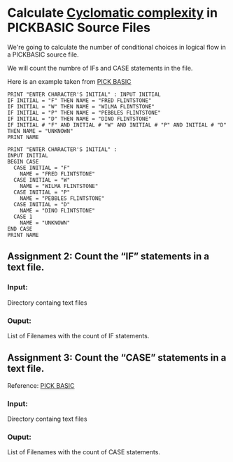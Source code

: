 # Calculate [Cyclomatic complexity](https://en.wikipedia.org/wiki/Cyclomatic_complexity) in PICKBASIC Source Files #
We're going to calculate the number of conditional choices in logical flow in a PICKBASIC source file. 

We will count the numbre of IFs and CASE statements in the file. 

Here is an example taken from [PICK BASIC](http://jes.com/pb/pb_wp9.html)

```BASIC
PRINT "ENTER CHARACTER'S INITIAL" : INPUT INITIAL
IF INITIAL = "F" THEN NAME = "FRED FLINTSTONE" 
IF INITIAL = "W" THEN NAME = "WILMA FLINTSTONE" 
IF INITIAL = "P" THEN NAME = "PEBBLES FLINTSTONE" 
IF INITIAL = "D" THEN NAME = "DINO FLINTSTONE"
IF INITIAL # "F" AND INITIAL # "W" AND INITIAL # "P" AND INITIAL # "D" THEN NAME = "UNKNOWN"
PRINT NAME

PRINT "ENTER CHARACTER'S INITIAL" : 
INPUT INITIAL 
BEGIN CASE
  CASE INITIAL = "F"
    NAME = "FRED FLINTSTONE" 
  CASE INITIAL = "W"
    NAME = "WILMA FLINTSTONE" 
  CASE INITIAL = "P"
    NAME = "PEBBLES FLINTSTONE" 
  CASE INITIAL = "D"
    NAME = "DINO FLINTSTONE" 
  CASE 1
    NAME = "UNKNOWN"
END CASE
PRINT NAME

```

## Assignment 2: Count the “IF” statements in a text file.
 
### Input:
Directory containg text files
### Ouput: 
List of Filenames with the count of IF statements.



## Assignment 3: Count the “CASE” statements in a text file.
Reference: [PICK BASIC](http://jes.com/pb/pb_wp9.html)
### Input:
Directory containg text files
### Ouput: 
List of Filenames with the count of CASE statements.
